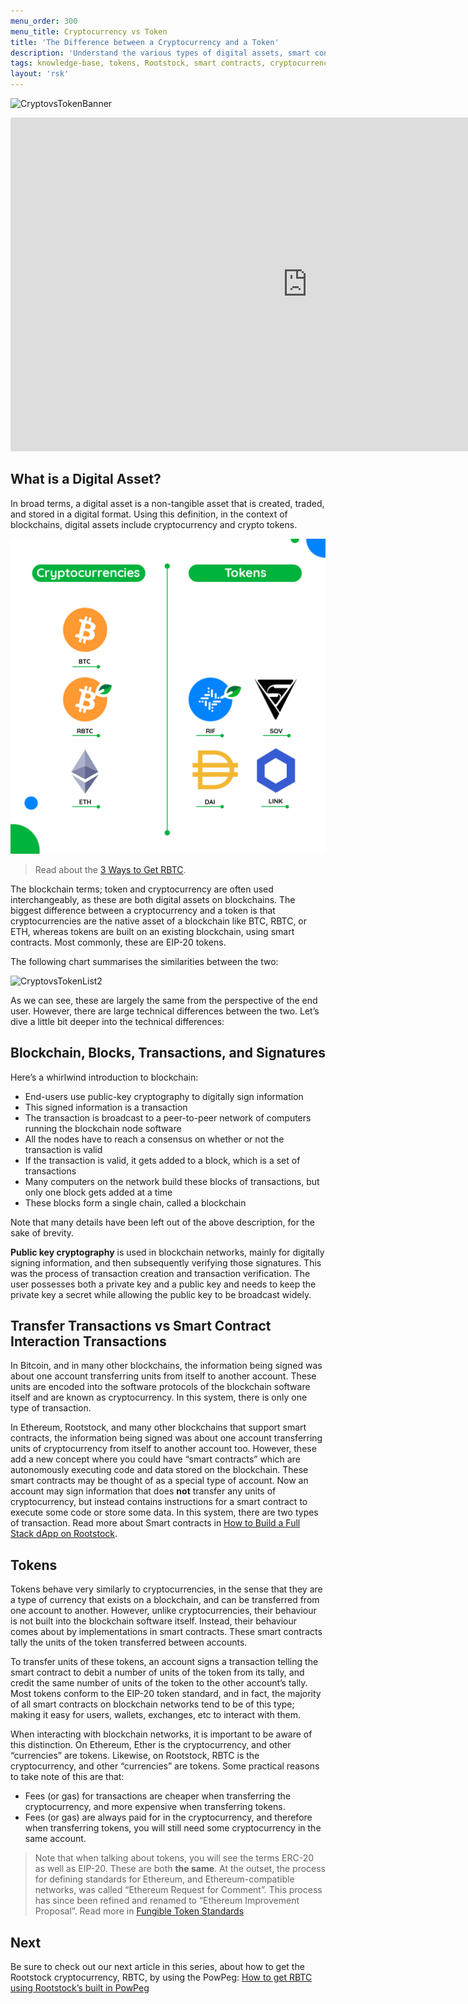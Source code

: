 ```yaml
---
menu_order: 300
menu_title: Cryptocurrency vs Token
title: 'The Difference between a Cryptocurrency and a Token'
description: 'Understand the various types of digital assets, smart contracts, and the differences between a cryptocurrency and a token.'
tags: knowledge-base, tokens, Rootstock, smart contracts, cryptocurrency
layout: 'rsk'
---
```


![CryptovsTokenBanner](/assets/img/guides/get-crypto-on-rsk/crypto-token-banner.png)

<div class="video-container">
  <iframe width="949" height="534" src="https://www.youtube.com/embed/GWoNxoaIsbQ" frameborder="0" allow="accelerometer; autoplay; encrypted-media; gyroscope; picture-in-picture" allowfullscreen></iframe>
</div>

## What is a Digital Asset?

In broad terms, a digital asset is a non-tangible asset that is created, traded, and stored in a digital format. Using this definition, in the context of blockchains, digital assets include cryptocurrency and crypto tokens.

![CryptovsTokenList](/assets/img/guides/get-crypto-on-rsk/crypto-token-1.jpg)

> Read about the [3 Ways to Get RBTC](https://blog.rootstock.io/noticia/smart-bitcoin-3-easy-ways-to-get-rbtc/).

The blockchain terms; token and cryptocurrency are often used interchangeably, as these are both digital assets on blockchains. The biggest difference between a cryptocurrency and a token is that cryptocurrencies are the native asset of a
blockchain like BTC, RBTC, or ETH, whereas tokens are built on an existing blockchain, using smart contracts. Most commonly, these are EIP-20 tokens.

The following chart summarises the similarities between the two:

![CryptovsTokenList2](/assets/img/guides/get-crypto-on-rsk/cryptocurrency-vs-token.png)

As we can see, these are largely the same from the perspective of the end user. However, there are large technical differences between the two. Let’s dive a little bit deeper into the technical differences:

## Blockchain, Blocks, Transactions, and Signatures

Here’s a whirlwind introduction to blockchain:

- End-users use public-key cryptography to digitally sign information
- This signed information is a transaction
- The transaction is broadcast to a peer-to-peer network of computers running the blockchain node software
- All the nodes have to reach a consensus on whether or not the transaction is valid
- If the transaction is valid, it gets added to a block, which is a set of transactions
- Many computers on the network build these blocks of transactions, but only one block gets added at a time
- These blocks form a single chain, called a blockchain

Note that many details have been left out of the above description, for the sake of brevity.

**Public key cryptography** is used in blockchain networks, mainly for digitally signing information, and then subsequently verifying those signatures. This was the process of transaction creation and transaction verification. The user possesses both a private key and a public key and needs to keep the private key a secret while allowing the public key to be broadcast widely.

## Transfer Transactions vs Smart Contract Interaction Transactions

In Bitcoin, and in many other blockchains, the information being signed was about one account transferring units from itself to another account. These units are encoded into the software protocols of the blockchain software itself and are known as cryptocurrency. In this system, there is only one type of transaction.

In Ethereum, Rootstock, and many other blockchains that support smart contracts, the information being signed was about one account transferring units of cryptocurrency from itself to another account too. However, these add a new concept where you could have “smart contracts” which are autonomously executing code and data stored on the blockchain. These smart contracts may be thought of as a special type of account. Now an account may sign information that does **not** transfer any units of cryptocurrency, but instead contains instructions for a smart contract to execute some code or store some data. In this system, there are two types of transaction. Read more about Smart contracts in [How to Build a Full Stack dApp on Rootstock](https://dev.rootstock.io/guides/full-stack-dapp-on-rsk/part1-overview/).

## Tokens

Tokens behave very similarly to cryptocurrencies, in the sense that they are a type of currency that exists on a blockchain, and can be transferred from one account to another. However, unlike cryptocurrencies, their behaviour is not built into the blockchain software itself. Instead, their behaviour comes about by implementations in smart contracts. These smart contracts tally the units of the token transferred between accounts.

To transfer units of these tokens, an account signs a transaction telling the smart contract to debit a number of units of the token from its tally, and credit the same number of units of the token to the other account’s tally. Most tokens conform to the EIP-20 token standard, and in fact, the majority of all smart contracts on blockchain networks tend to be of this type; making it easy for users, wallets, exchanges, etc to interact with them.

When interacting with blockchain networks, it is important to be aware of this distinction. On Ethereum, Ether is the cryptocurrency, and other “currencies” are tokens. Likewise, on Rootstock, RBTC is the cryptocurrency, and other “currencies” are tokens. Some practical reasons to take note of this are that:

- Fees (or gas) for transactions are cheaper when transferring the cryptocurrency, and more expensive when transferring tokens.
- Fees (or gas) are always paid for in the cryptocurrency, and therefore when transferring tokens, you will still need some cryptocurrency in the same account.

> Note that when talking about tokens, you will see the terms ERC-20 as well as EIP-20. These are both **the same**. At the outset, the process for defining standards for Ethereum, and Ethereum-compatible networks, was called “Ethereum Request for Comment”. This process has since been refined and renamed to “Ethereum Improvement Proposal”. Read more in [Fungible Token Standards](/kb/fungible-tokens-standard/)

## Next

Be sure to check out our next article in this series,
about how to get the Rootstock cryptocurrency, RBTC,
by using the PowPeg: [How to get RBTC using Rootstock’s built in PowPeg](/guides/get-crypto-on-rsk/powpeg-btc-rbtc/)
